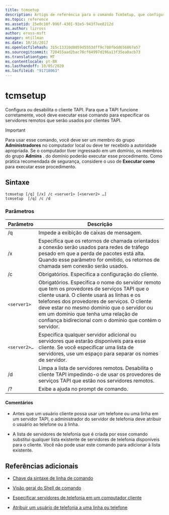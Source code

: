 ```yaml
---
title: tcmsetup
description: Artigo de referência para o comando TcmSetup, que configura e desabilita o cliente TAPI.
ms.topic: reference
ms.assetid: 15e0c10f-996f-4301-92e5-943f7ee8212d
ms.author: lizross
author: eross-msft
manager: mtillman
ms.date: 10/16/2017
ms.openlocfilehash: 315c13310d8059d5553dff9c780fbdd656867a57
ms.sourcegitcommit: 720455aad2bac78cf64997d196a13f35ea0acb73
ms.translationtype: MT
ms.contentlocale: pt-BR
ms.lasthandoff: 10/05/2020
ms.locfileid: "91718063"
---
```

# <a name="tcmsetup"></a>tcmsetup

Configura ou desabilita o cliente TAPI. Para que a TAPI funcione corretamente, você deve executar esse comando para especificar os servidores remotos que serão usados por clientes TAPI.

> [!IMPORTANT]
> Para usar esse comando, você deve ser um membro do grupo **Administradores** no computador local ou deve ter recebido a autoridade apropriada. Se o computador tiver ingressado em um domínio, os membros do grupo **Admins** . do domínio poderão executar esse procedimento. Como prática recomendada de segurança, considere o uso de **Executar como** para executar esse procedimento.

## <a name="syntax"></a>Sintaxe

```
tcmsetup [/q] [/x] /c <server1> [<server2> …]
tcmsetup  [/q] /c /d
```

### <a name="parameters"></a>Parâmetros

| Parâmetro | Descrição |
|--|--|
| /q | Impede a exibição de caixas de mensagem. |
| /x | Especifica que os retornos de chamada orientados a conexão serão usados para redes de tráfego pesado em que a perda de pacotes está alta. Quando esse parâmetro for omitido, os retornos de chamada sem conexão serão usados. |
| /c | Obrigatórios. Especifica a configuração do cliente. |
| `<server1>` | Obrigatórios. Especifica o nome do servidor remoto que tem os provedores de serviços TAPI que o cliente usará. O cliente usará as linhas e os telefones dos provedores de serviços. O cliente deve estar no mesmo domínio que o servidor ou em um domínio que tenha uma relação de confiança bidirecional com o domínio que contém o servidor. |
| `<server2>…` | Especifica qualquer servidor adicional ou servidores que estarão disponíveis para esse cliente. Se você especificar uma lista de servidores, use um espaço para separar os nomes de servidor. |
| /d | Limpa a lista de servidores remotos. Desabilita o cliente TAPI impedindo-o de usar os provedores de serviços TAPI que estão nos servidores remotos. |
| /? | Exibe a ajuda no prompt de comando. |

#### <a name="remarks"></a>Comentários

- Antes que um usuário cliente possa usar um telefone ou uma linha em um servidor TAPI, o administrador do servidor de telefonia deve atribuir o usuário ao telefone ou à linha.

- A lista de servidores de telefonia que é criada por esse comando substitui qualquer lista existente de servidores de telefonia disponíveis para o cliente. Você não pode usar este comando para adicionar à lista existente.

## <a name="additional-references"></a>Referências adicionais

- [Chave da sintaxe de linha de comando](command-line-syntax-key.md)

- [Visão geral do Shell de comando](/previous-versions/windows/it-pro/windows-server-2003/cc737438(v=ws.10))

- [Especificar servidores de telefonia em um computador cliente](/previous-versions/windows/it-pro/windows-server-2003/cc759226(v=ws.10))

- [Atribuir um usuário de telefonia a uma linha ou telefone](/previous-versions/windows/it-pro/windows-server-2003/cc736875(v=ws.10))

